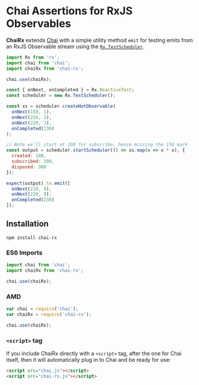 # Chai Assertions for RxJS Observables

**ChaiRx** extends [Chai](http://chaijs.com/) with a simple utility method `emit` for testing emits from an RxJS Observable stream using the [`Rx.TestScheduler`](https://github.com/Reactive-Extensions/RxJS/blob/master/doc/api/testing/testscheduler.md).

```javascript
import Rx from 'rx';
import chai from 'chai';
import chaiRx from 'chai-rx';

chai.use(chaiRx);

const { onNext, onCompleted } = Rx.ReactiveTest;
const scheduler = new Rx.TestScheduler();

const xs = scheduler.createHotObservable(
  onNext(150, 1),
  onNext(210, 2),
  onNext(220, 3),
  onCompleted(230)
);

// Note we'll start at 200 for subscribe, hence missing the 150 mark
const output = scheduler.startScheduler(() => xs.map(x => x * x), {
  created: 100,
  subscribed: 200,
  disposed: 300
});

expect(output).to.emit([
  onNext(210, 4),
  onNext(220, 9),
  onCompleted(230)
]);

```

## Installation

```shell
npm install chai-rx
```

### ES6 Imports

```javascript
import chai from 'chai';
import chaiRx from 'chai-rx';

chai.use(chaiRx);
```

### AMD

```javascript
var chai = require('chai');
var chaiRx = require('chai-rx');

chai.use(chaiRx);
```

### `<script>` tag

If you include ChaiRx directly with a `<script>` tag, after the one for Chai itself, then it will automatically plug in to Chai and be ready for use:

```html
<script src="chai.js"></script>
<script src="chai-rx.js"></script>
```
